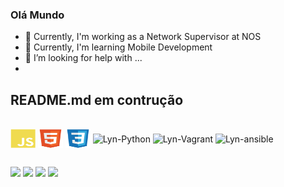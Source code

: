 ### Olá Mundo


- 🔭 Currently, I'm working as a Network Supervisor at NOS
- 🌱 Currently, I'm learning Mobile Development 
- 🤔 I’m looking for help with ...
- 

## README.md em contrução

<div style="display: inline_block"><br>
  <img align="center" alt="Lyn-Js" height="30" width="40" src="https://raw.githubusercontent.com/devicons/devicon/master/icons/javascript/javascript-plain.svg">
  <img align="center" alt="Lyn-HTML" height="30" width="40" src="https://raw.githubusercontent.com/devicons/devicon/master/icons/html5/html5-original.svg">
  <img align="center" alt="Lyn-CSS" height="30" width="40" src="https://raw.githubusercontent.com/devicons/devicon/master/icons/css3/css3-original.svg">
  <img align="center" alt="Lyn-Python" height="30" width="40" src="https://cdn.jsdelivr.net/gh/devicons/devicon@latest/icons/bash/bash-original.svg" />
  <img align="center" alt="Lyn-Vagrant" height="30" width="40" src="https://cdn.jsdelivr.net/gh/devicons/devicon@latest/icons/vagrant/vagrant-original.svg" />
  <img align="center" alt="Lyn-ansible" height="30" width="40" src="https://cdn.jsdelivr.net/gh/devicons/devicon@latest/icons/ansible/ansible-original.svg" />
          
       
</div>

  
  ##
 
<div> 
  <a href="#" target="_blank"><img src="https://img.shields.io/badge/YouTube-FF0000?style=for-the-badge&logo=youtube&logoColor=white" target="_blank"></a>
  <a href="https://instagram.com/" target="_blank"><img src="https://img.shields.io/badge/-Instagram-%23E4405F?style=for-the-badge&logo=instagram&logoColor=white" target="_blank"></a>
  <a href="https://discord.gg/" target="_blank"><img src="https://img.shields.io/badge/Discord-7289DA?style=for-the-badge&logo=discord&logoColor=white" target="_blank"></a> 
  <a href="https://www.linkedin.com/in/layls0ns1lva/" target="_blank"><img src="https://img.shields.io/badge/-LinkedIn-%230077B5?style=for-the-badge&logo=linkedin&logoColor=white" target="_blank"></a> 
  
</div>

<!--

#Tech Icons#
https://devicon.dev/

#Social Midia Icons#
https://dev.to/

#Markdown doc#
https://docs.pipz.com/central-de-ajuda/learning-center/guia-basico-de-markdown#open

-->
